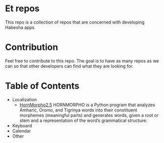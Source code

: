 # Et repos

This repo is a collection of repos that are concerned with developing Habesha apps.

# Contribution

Feel free to contribute to this repo. The goal is to have as many repos as we can so that other developers can find what they are looking for.

# Table of Contents

- Localization
  - [HornMorpho2.5](https://github.com/adamsamson/HornMorpho2.5)
  HORNMORPHO is a Python program that analyzes Amharic, Oromo, and Tigrinya words into their constituent morphemes (meaningful parts) and generates words, given a root or stem and a representation of the word’s grammatical structure.
- Keyboard
- Calendar
- Other
